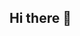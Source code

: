## Hi there 👋

<!--
**You-Sae/You-Sae** is a ✨ _special_ ✨ repository because its `README.md` (this file) appears on your GitHub profile.

Here are some ideas to get you started:

- 🔭 I’m currently studying
- 🌱 I’m currently learning cybersecurity
- 🤔 I’m looking for help with cybersecurity
- 💬 Ask me about anything
- 📫 How to reach me: louisseow12@gmail.com
- 😄 Pronouns: he/him
- ⚡ Fun fact: F1 fan
-->
